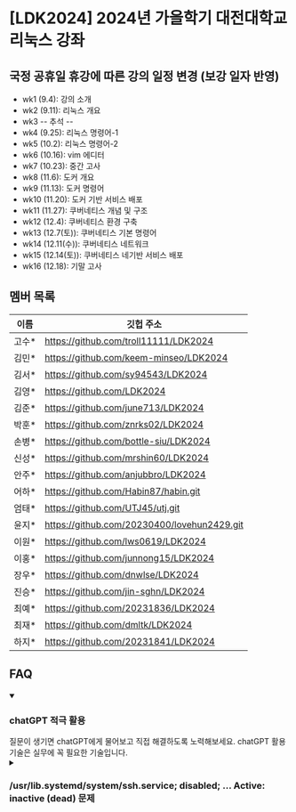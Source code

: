 # [LDK2024] 2024년 가을학기 대전대학교 리눅스 강좌

## 국정 공휴일 휴강에 따른 강의 일정 변경 (보강 일자 반영) 
* wk1 (9.4): 강의 소개
* wk2 (9.11): 리눅스 개요
* wk3   -- 추석 --
* wk4 (9.25): 리눅스 명령어-1
* wk5 (10.2): 리눅스 명령어-2
* wk6 (10.16): vim 에디터
* wk7 (10.23): 중간 고사
* wk8 (11.6): 도커 개요
* wk9 (11.13): 도커 명령어
* wk10 (11.20): 도커 기반 서비스 배포
* wk11 (11.27): 쿠버네티스 개념 및 구조
* wk12 (12.4): 쿠버네티스 환경 구축
* wk13 (12.7(토)): 쿠버네티스 기본 명령어
* wk14 (12.11(수)): 쿠버네티스 네트워크
* wk15 (12.14(토)): 쿠버네티스 네기반 서비스 배포
* wk16 (12.18): 기말 고사


## 멤버 목록

|이름|깃헙 주소|
|------|---|
|고수*	|https://github.com/troll11111/LDK2024 |
|김민*	|https://github.com/keem-minseo/LDK2024 |
|김서*	|https://github.com/sy94543/LDK2024 |
|김영*	|https://github.com/LDK2024 |
|김준*	|https://github.com/june713/LDK2024 |
|박훈*	|https://github.com/znrks02/LDK2024 |
|손병*	|https://github.com/bottle-siu/LDK2024 |
|신성*	|https://github.com/mrshin60/LDK2024 |
|안주*	|https://github.com/anjubbro/LDK2024 |
|어하*	|https://github.com/Habin87/habin.git |
|엄태*	|https://github.com/UTJ45/utj.git |
|윤지*	|https://github.com/20230400/lovehun2429.git |
|이원*	|https://github.com/lws0619/LDK2024 |
|이홍*	|https://github.com/junnong15/LDK2024 |
|장우*	|https://github.com/dnwlse/LDK2024 |
|진승*	|https://github.com/jin-sghn/LDK2024 |
|최예*	|https://github.com/20231836/LDK2024 |
|최재*	|https://github.com/dmltk/LDK2024 |
|하지*	|https://github.com/20231841/LDK2024 |

## FAQ

<details open>
<summary><h3> chatGPT 적극 활용</h3></summary>
질문이 생기면 chatGPT에게 물어보고 직접 해결하도록 노력해보세요. 
chatGPT 활용 기술은 실무에 꼭 필요한 기술입니다. 
</details>

<details close>
<summary><h3> /usr/lib.systemd/system/ssh.service; disabled; ... Active: inactive (dead)  문제 </h3></summary>
- 강의 자료의 설치 순서 대로 "Install OpenSSH server" 체크 하여 ssh 서버를 설치했다는 가정하에

* 먼저 ssh을 실행시킴: sudo systemctl start ssh
* 부팅시 자동 실행되도록 설정: sudo systemctl enable ssh

</details>

